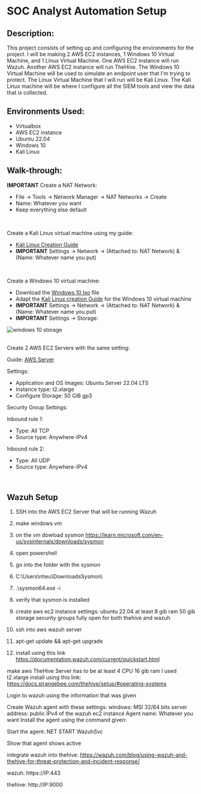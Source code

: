 <h1>SOC Analyst Automation Setup</h1>

<h2>Description:</h2>

This project consists of setting up and configuring the environments for the project. I will be making 2 AWS EC2 instances, 1 Windows 10 Virtual Machine, and 1 Linux Virtual Machine. One AWS EC2 instance will run Wazuh. Another AWS EC2 instance will run TheHive. The Windows 10 Virtual Machine will be used to simulate an endpoint user that I'm trying to protect. The Linux Virtual Machine that I will run will be Kali Linux. The Kali Linux machine will be where I configure all the SIEM tools and view the data that is collected.

<h2>Environments Used:</h2>

   - Virtualbox
   - AWS EC2 instance
   - Ubuntu 22.04
   - Windows 10
   - Kali Linux

<h2>Walk-through:</h2>

<b>IMPORTANT</b> Create a NAT Network:

   - File -> Tools -> Network Manager -> NAT Networks -> Create
   - Name: Whatever you want
   - Keep everything else default
<br>

Create a Kali Linux virtual machine using my guide:

   - [Kali Linux Creation Guide]()
   - <b>IMPORTANT</b> Settings -> Network -> (Attached to: NAT Network) & (Name: Whatever name you put)
<br>

Create a Windows 10 virtual machine:

   - Download the [Windows 10 Iso](https://www.microsoft.com/en-us/software-download/windows10) file 
   - Adapt the [Kali Linux creation Guide](https://github.com/ntieu4328/Virtual-Box-Kali-Linux) for the Windows 10 virtual machine
   - <b>IMPORTANT</b> Settings -> Network -> (Attached to: NAT Network) & (Name: Whatever name you put)
   - <b>IMPORTANT</b> Settings -> Storage:

![windows 10 storage](https://github.com/ntieu4328/SOC-Analyst-Automation-Setup/assets/156137990/c409afcb-03f4-47d2-9460-5c3ff46c29df)
<br>
<br>

Create 2 AWS EC2 Servers with the same setting:

Guide: [AWS Server](https://github.com/ntieu4328/AWS-EC2-Server)
   
Settings:
   
   - Application and OS Images: Ubuntu Server 22.04 LTS
   - Instance type: t2.xlarge
   - Configure Storage: 50 GiB gp3

Security Group Settings:

   Inbound rule 1:
   
   - Type: All TCP
   - Source type: Anywhere-IPv4
      
   Inbound rule 2:
   
   - Type: All UDP
   - Source type: Anywhere-IPv4
<br>

<h2>Wazuh Setup</h2>

1. SSH into the AWS EC2 Server that will be running Wazuh
1. make windows vm

2. on the vm dowload sysmon
https://learn.microsoft.com/en-us/sysinternals/downloads/sysmon

3. open powershell

4. go into the folder with the sysmon

5. C:\Users\ntieu\DownloadsSysmon\
6. .\sysmon64.exe -i
7. verify that sysmon is installed
8. create aws ec2 instance
   settings:
     ubuntu 22.04
   at least 8 gib ram
   50 gib storage
   security groups fully open for both thehive and wazuh
   
10. ssh into aws wazuh server
11. apt-get update && apt-get upgrade
12. install using this link
    https://documentation.wazuh.com/current/quickstart.html

make aws TheHive Server
has to be at least 4 CPU 16 gib ram
I used t2.xlarge
install using this link:
https://docs.strangebee.com/thehive/setup/#operating-systems

Login to wazuh using the information that was given

Create Wazuh agent with these settings:
windows: MSI 32/64 bits
server address: public IPv4 of the wazuh ec2 instance
Agent name: Whatever you want
Install the agent using the command given:

Start the agent:
NET START WazuhSvc

Show that agent shows active

integrate wazuh into thehive:
https://wazuh.com/blog/using-wazuh-and-thehive-for-threat-protection-and-incident-response/

wazuh:
https://IP:443

thehive:
http://IP:9000
